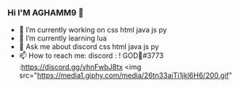 ### Hi I'M AGHAMM9 👋

- 🔭 I’m currently working on css html java js py 
- 🌱 I’m currently learning lua 
- 💬 Ask me about discord css html java js py 
- 📫 How to reach me: discord : ! GOD🥀#3773 :https://discord.gg/vhnFwbJ8tx
<img src="https://media1.giphy.com/media/26tn33aiTi1jkl6H6/200.gif"
<!--
**aghamm9/aghamm9** is a ✨ _special_ ✨ repository because its `README.md` (this file) appears on your GitHub profile.

Here are some ideas to get you started:

- 🔭 I’m currently working on ...
- 🌱 I’m currently learning ...
- 👯 I’m looking to collaborate on ...
- 🤔 I’m looking for help with ...
- 💬 Ask me about ...
- 📫 How to reach me: ...
- 😄 Pronouns: ...
- ⚡ Fun fact: ...
-->
